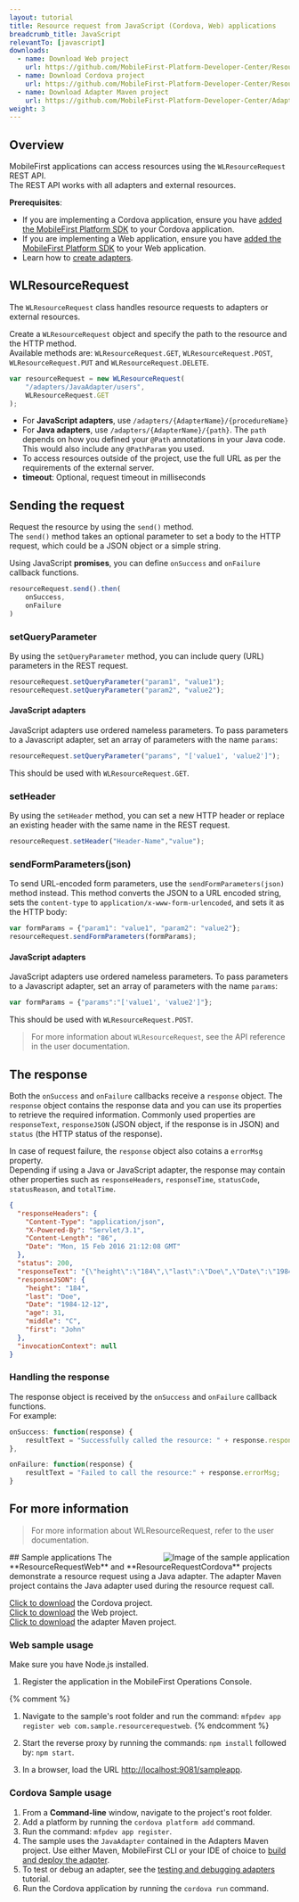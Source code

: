 ```yaml
---
layout: tutorial
title: Resource request from JavaScript (Cordova, Web) applications
breadcrumb_title: JavaScript
relevantTo: [javascript]
downloads:
  - name: Download Web project
    url: https://github.com/MobileFirst-Platform-Developer-Center/ResourceRequestWeb/tree/release80
  - name: Download Cordova project
    url: https://github.com/MobileFirst-Platform-Developer-Center/ResourceRequestCordova/tree/release80
  - name: Download Adapter Maven project
    url: https://github.com/MobileFirst-Platform-Developer-Center/Adapters/tree/release80
weight: 3
---
```

## Overview
MobileFirst applications can access resources using the `WLResourceRequest` REST API.  
The REST API works with all adapters and external resources.

**Prerequisites**:

- If you are implementing a Cordova application, ensure you have [added the MobileFirst Platform SDK](../../../adding-the-mfpf-sdk/cordova) to your Cordova application.
- If you are implementing a Web application, ensure you have [added the MobileFirst Platform SDK](../../../adding-the-mfpf-sdk/web) to your Web application.
- Learn how to [create adapters](../../../adapters/adapters-overview/).

## WLResourceRequest
The `WLResourceRequest` class handles resource requests to adapters or external resources.

Create a `WLResourceRequest` object and specify the path to the resource and the HTTP method.  
Available methods are: `WLResourceRequest.GET`, `WLResourceRequest.POST`, `WLResourceRequest.PUT` and `WLResourceRequest.DELETE`.

```javascript
var resourceRequest = new WLResourceRequest(
    "/adapters/JavaAdapter/users",
    WLResourceRequest.GET
);
```

* For **JavaScript adapters**, use `/adapters/{AdapterName}/{procedureName}`
* For **Java adapters**, use `/adapters/{AdapterName}/{path}`. The `path` depends on how you defined your `@Path` annotations in your Java code. This would also include any `@PathParam` you used.
* To access resources outside of the project, use the full URL as per the requirements of the external server.
* **timeout**: Optional, request timeout in milliseconds

## Sending the request
Request the resource by using the `send()` method.  
The `send()` method takes an optional parameter to set a body to the HTTP request, which could be a JSON object or a simple string.

Using JavaScript **promises**, you can define `onSuccess` and `onFailure` callback functions.

```js
resourceRequest.send().then(
    onSuccess,
    onFailure
)
```

### setQueryParameter
By using the `setQueryParameter` method, you can include query (URL) parameters in the REST request.

```js
resourceRequest.setQueryParameter("param1", "value1");
resourceRequest.setQueryParameter("param2", "value2");
```

#### JavaScript adapters
JavaScript adapters use ordered nameless parameters. To pass parameters to a Javascript adapter, set an array of parameters with the name `params`:

```js
resourceRequest.setQueryParameter("params", "['value1', 'value2']");
```

This should be used with `WLResourceRequest.GET`.

### setHeader
By using the `setHeader` method, you can set a new HTTP header or replace an existing header with the same name in the REST request.

```js
resourceRequest.setHeader("Header-Name","value");
```

### sendFormParameters(json)
To send URL-encoded form parameters, use the `sendFormParameters(json)` method instead. This method converts the JSON to a URL encoded string, sets the `content-type` to `application/x-www-form-urlencoded`, and sets it as the HTTP body:

```js
var formParams = {"param1": "value1", "param2": "value2"};
resourceRequest.sendFormParameters(formParams);
```

#### JavaScript adapters
JavaScript adapters use ordered nameless parameters. To pass parameters to a Javascript adapter, set an array of parameters with the name `params`:

```js
var formParams = {"params":"['value1', 'value2']"};
```

This should be used with `WLResourceRequest.POST`.


> For more information about `WLResourceRequest`, see the API reference in the user documentation.

## The response
Both the `onSuccess` and `onFailure` callbacks receive a `response` object. The `response` object contains the response data and you can use its properties to retrieve the required information. Commonly used properties are `responseText`, `responseJSON` (JSON object, if the response is in JSON) and `status` (the HTTP status of the response).

In case of request failure, the `response` object also cotains a `errorMsg` property.  
Depending if using a Java or JavaScript adapter, the response may contain other properties such as `responseHeaders`, `responseTime`, `statusCode`, `statusReason`, and `totalTime`.

```json
{
  "responseHeaders": {
    "Content-Type": "application/json",
    "X-Powered-By": "Servlet/3.1",
    "Content-Length": "86",
    "Date": "Mon, 15 Feb 2016 21:12:08 GMT"
  },
  "status": 200,
  "responseText": "{\"height\":\"184\",\"last\":\"Doe\",\"Date\":\"1984-12-12\",\"age\":31,\"middle\":\"C\",\"first\":\"John\"}",
  "responseJSON": {
    "height": "184",
    "last": "Doe",
    "Date": "1984-12-12",
    "age": 31,
    "middle": "C",
    "first": "John"
  },
  "invocationContext": null
}
```

### Handling the response
The response object is received by the `onSuccess` and `onFailure` callback functions.  
For example:

```js
onSuccess: function(response) {
    resultText = "Successfully called the resource: " + response.responseText;
},

onFailure: function(response) {
    resultText = "Failed to call the resource:" + response.errorMsg;
}
```

## For more information
> For more information about WLResourceRequest, refer to the user documentation.

<img alt="Image of the sample application" src="resource-request-success-cordova.png" style="float:right"/>
## Sample applications
The **ResourceRequestWeb** and **ResourceRequestCordova** projects demonstrate a resource request using a Java adapter.  
The adapter Maven project contains the Java adapter used during the resource request call.

[Click to download](https://github.com/MobileFirst-Platform-Developer-Center/ResourceRequestCordova/tree/release80) the Cordova project.  
[Click to download](https://github.com/MobileFirst-Platform-Developer-Center/ResourceRequestWeb/tree/release80) the Web project.  
[Click to download](https://github.com/MobileFirst-Platform-Developer-Center/Adapters/tree/release80) the adapter Maven project.

### Web sample usage
Make sure you have Node.js installed.
1. Register the application in the MobileFirst Operations Console.

{% comment %}
1. Navigate to the sample's root folder and run the command: `mfpdev app register web com.sample.resourcerequestweb`.
{% endcomment %}


2. Start the reverse proxy by running the commands: `npm install` followed by: `npm start`. 
3. In a browser, load the URL [http://localhost:9081/sampleapp](http://localhost:9081/sampleapp).

### Cordova Sample usage
1. From a **Command-line** window, navigate to the project's root folder.
2. Add a platform by running the `cordova platform add` command.
3. Run the command: `mfpdev app register`.
4. The sample uses the `JavaAdapter` contained in the Adapters Maven project. Use either Maven, MobileFirst CLI or your IDE of choice to [build and deploy the adapter](../../../adapters/creating-adapters/).
5. To test or debug an adapter, see the [testing and debugging adapters](../../../adapters/testing-and-debugging-adapters) tutorial.
6. Run the Cordova application by running the `cordova run` command.

